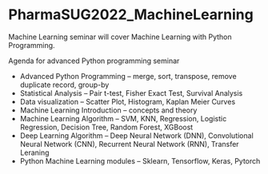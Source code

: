 # PharmaSUG2022_MachineLearning
Machine Learning seminar will cover Machine Learning with Python Programming. 

Agenda for advanced Python programming seminar

- Advanced Python Programming – merge, sort, transpose, remove duplicate record, group-by
- Statistical Analysis – Pair t-test, Fisher Exact Test, Survival Analysis
- Data visualization – Scatter Plot, Histogram, Kaplan Meier Curves
- Machine Learning Introduction – concepts and theory
- Machine Learning Algorithm – SVM, KNN, Regression, Logistic Regression, Decision Tree, Random Forest, XGBoost
- Deep Learning Algorithm – Deep Neural Network (DNN), Convolutional Neural Network (CNN), Recurrent Neural Network (RNN), Transfer Leraning
- Python Machine Learning modules – Sklearn, Tensorflow, Keras, Pytorch

